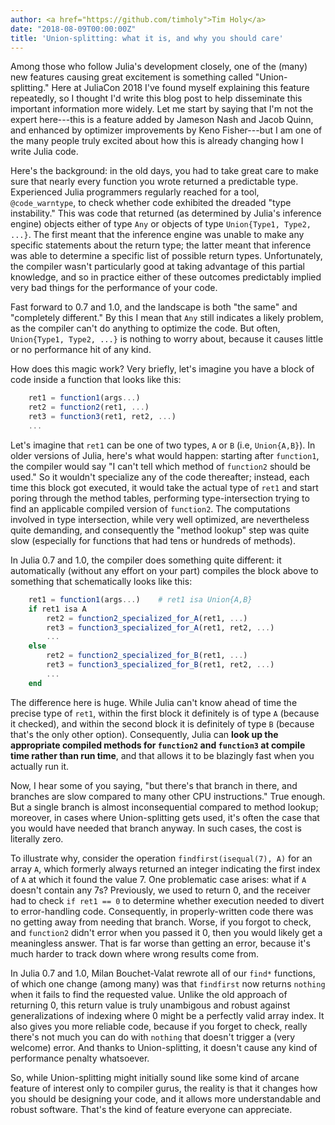 ```yaml
---
author: <a href="https://github.com/timholy">Tim Holy</a>
date: "2018-08-09T00:00:00Z"
title: 'Union-splitting: what it is, and why you should care'
---
```


Among those who follow Julia's development closely, one of the (many) new features causing great excitement is something called "Union-splitting."
Here at JuliaCon 2018 I've found myself explaining this feature repeatedly, so I thought I'd write this blog post to help disseminate this important information more widely.
Let me start by saying that I'm not the expert here---this is a feature added by Jameson Nash and Jacob Quinn, and enhanced by optimizer improvements by Keno Fisher---but I am one of the many people truly excited about how this is already changing how I write Julia code.

Here's the background: in the old days, you had to take great care to make sure that nearly every function you wrote returned a predictable type.
Experienced Julia programmers regularly reached for a tool, `@code_warntype`, to check whether code exhibited the dreaded "type instability."
This was code that returned (as determined by Julia's inference engine) objects either of type `Any` or objects of type `Union{Type1, Type2, ...}`.
The first meant that the inference engine was unable to make any specific statements about the return type; the latter meant that inference was able to determine a specific list of possible return types.
Unfortunately, the compiler wasn't particularly good at taking advantage of this partial knowledge, and so in practice either of these outcomes predictably implied very bad things for the performance of your code.

Fast forward to 0.7 and 1.0, and the landscape is both "the same" and "completely different."
By this I mean that `Any` still indicates a likely problem, as the compiler can't do anything to optimize the code.
But often, `Union{Type1, Type2, ...}` is nothing to worry about, because it causes little or no performance hit of any kind.

How does this magic work?
Very briefly, let's imagine you have a block of code inside a function that looks like this:

```julia
    ret1 = function1(args...)
    ret2 = function2(ret1, ...)
    ret3 = function3(ret1, ret2, ...)
    ...
```

Let's imagine that `ret1` can be one of two types, `A` or `B` (i.e, `Union{A,B}`).
In older versions of Julia, here's what would happen: starting after `function1`, the compiler would say "I can't tell which method of `function2` should be used."
So it wouldn't specialize any of the code
thereafter; instead, each time this block got executed, it would take the actual type of `ret1` and start poring through the method tables,  performing type-intersection trying to find an applicable compiled version of `function2`.
The computations involved in type intersection, while very well optimized, are nevertheless quite demanding, and consequently the "method lookup" step was quite slow (especially for functions that had tens or hundreds of methods).

In Julia 0.7 and 1.0, the compiler does something quite different: it automatically (without any effort on your part) compiles the block above to something that schematically looks like this:

```julia
    ret1 = function1(args...)    # ret1 isa Union{A,B}
    if ret1 isa A
        ret2 = function2_specialized_for_A(ret1, ...)
        ret3 = function3_specialized_for_A(ret1, ret2, ...)
        ...
    else
        ret2 = function2_specialized_for_B(ret1, ...)
        ret3 = function3_specialized_for_B(ret1, ret2, ...)
        ...
    end
```

The difference here is huge.
While Julia can't know ahead of time the precise type of `ret1`, within the first block it definitely is of type `A` (because it checked), and within the second block it is definitely of type `B` (because that's the only other option).
Consequently, Julia can **look up the appropriate compiled methods for `function2` and `function3` at compile time rather than run time**, and that allows it to be blazingly fast when you actually run it.

Now, I hear some of you saying, "but there's that branch in there, and branches are slow compared to many other CPU instructions."
True enough.
But a single branch is almost inconsequential compared to method lookup; moreover, in cases where Union-splitting gets used, it's often the case that you would have needed that branch anyway.
In such cases, the cost is literally zero.

To illustrate why, consider the operation `findfirst(isequal(7), A)` for an array `A`, which formerly always returned an integer indicating the first index of `A` at which it found the value 7.
One problematic case arises: what if `A` doesn't contain any 7s?
Previously, we used to return 0, and the receiver had to check `if ret1 == 0` to determine whether execution needed to divert to error-handling code.
Consequently, in properly-written code there was no getting away from needing that branch.
Worse, if you forgot to check, and `function2` didn't error when you passed it 0, then you would likely get a meaningless answer.
That is far worse than getting an error, because it's much harder to track down where wrong results come from.

In Julia 0.7 and 1.0, Milan Bouchet-Valat rewrote all of our `find*` functions, of which one change (among many) was that `findfirst` now returns `nothing` when it fails to find the requested value.
Unlike the old approach of returning 0, this return value is truly unambigous and robust against generalizations of indexing where 0 might be a perfectly valid array index.
It also gives you more reliable code, because if you forget to check, really there's not much you can do with `nothing` that doesn't trigger a (very welcome) error.
And thanks to Union-splitting, it doesn't cause any kind of performance penalty whatsoever.

So, while Union-splitting might initially sound like some kind of arcane feature of interest only to compiler gurus, the reality is that it changes how you should be designing your code, and it allows more understandable and robust software.
That's the kind of feature everyone can appreciate.

